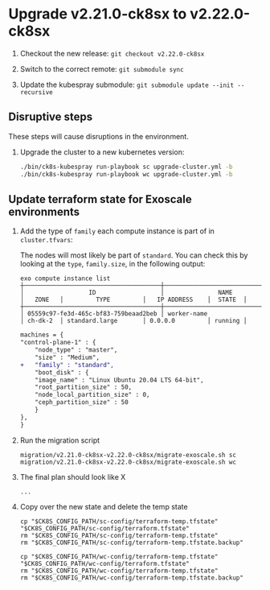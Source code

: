 # Upgrade v2.21.0-ck8sx to v2.22.0-ck8sx

1. Checkout the new release: `git checkout v2.22.0-ck8sx`

1. Switch to the correct remote: `git submodule sync`

1. Update the kubespray submodule: `git submodule update --init --recursive`

## Disruptive steps

These steps will cause disruptions in the environment.

1. Upgrade the cluster to a new kubernetes version:

    ```bash
    ./bin/ck8s-kubespray run-playbook sc upgrade-cluster.yml -b
    ./bin/ck8s-kubespray run-playbook wc upgrade-cluster.yml -b
    ```

## Update terraform state for Exoscale environments

1. Add the type of `family` each compute instance is part of in `cluster.tfvars`:

    The nodes will most likely be part of `standard`.
    You can check this by looking at the `type`, `family.size`, in the following output:

    ```console
    exo compute instance list
    ┼──────────────────────────────────────┼──────────────────────────────────┼──────────┼──────────────────────┼─────────────────┼─────────┼
    │                  ID                  │               NAME               │   ZONE   │         TYPE         │   IP ADDRESS    │  STATE  │
    ┼──────────────────────────────────────┼──────────────────────────────────┼──────────┼──────────────────────┼─────────────────┼─────────┼
    │ 05559c97-fe3d-465c-bf83-759beaad2beb │ worker-name                      │ ch-dk-2  │ standard.large       │ 0.0.0.0         │ running │
    ```

    ```diff
    machines = {
    "control-plane-1" : {
        "node_type" : "master",
        "size" : "Medium",
   +   "family" : "standard",
        "boot_disk" : {
        "image_name" : "Linux Ubuntu 20.04 LTS 64-bit",
        "root_partition_size" : 50,
        "node_local_partition_size" : 0,
        "ceph_partition_size" : 50
        }
    },
    }
    ```

1. Run the migration script

    ```console
    migration/v2.21.0-ck8sx-v2.22.0-ck8sx/migrate-exoscale.sh sc
    migration/v2.21.0-ck8sx-v2.22.0-ck8sx/migrate-exoscale.sh wc
    ```

1. The final plan should look like X

    ```console
    ...
    ```

1. Copy over the new state and delete the temp state

    ```console
    cp "$CK8S_CONFIG_PATH/sc-config/terraform-temp.tfstate" "$CK8S_CONFIG_PATH/sc-config/terraform.tfstate"
    rm "$CK8S_CONFIG_PATH/sc-config/terraform-temp.tfstate"
    rm "$CK8S_CONFIG_PATH/sc-config/terraform-temp.tfstate.backup"

    cp "$CK8S_CONFIG_PATH/wc-config/terraform-temp.tfstate" "$CK8S_CONFIG_PATH/wc-config/terraform.tfstate"
    rm "$CK8S_CONFIG_PATH/wc-config/terraform-temp.tfstate"
    rm "$CK8S_CONFIG_PATH/wc-config/terraform-temp.tfstate.backup"
    ```
